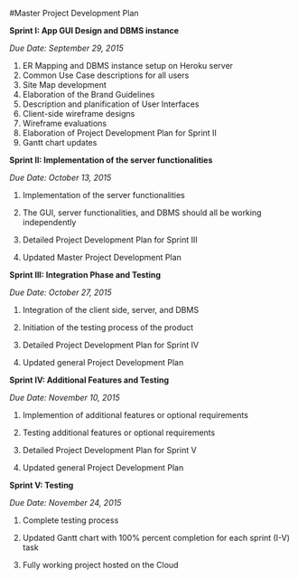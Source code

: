 #Master Project Development Plan

**Sprint I: App GUI Design and DBMS instance**

*Due Date: ​September 29, 2015*

1. ER Mapping and DBMS instance setup on Heroku server
2. Common Use Case descriptions for all users
3. Site Map development
4. Elaboration of the Brand Guidelines
5. Description and planification of User Interfaces
6. Client-side wireframe designs
7. Wireframe evaluations
8. Elaboration of Project Development Plan for Sprint II 
9. Gantt chart updates

**Sprint II: Implementation of the server functionalities**

*Due Date: ​October 13, 2015* 

1. Implementation of the server functionalities

2. The GUI, server functionalities, and DBMS should all be working independently

3. Detailed Project Development Plan for Sprint III 

4. Updated Master Project Development Plan 


**Sprint III: Integration Phase and Testing**

*Due Date: ​October 27, 2015*

1. Integration of the client side, server, and DBMS

2. Initiation of the testing process of the product

3. Detailed Project Development Plan for Sprint IV

4. Updated general Project Development Plan


**Sprint IV: Additional Features and Testing**

*Due Date: ​November 10, 2015*

1. Implemention of additional features or optional requirements

2. Testing additional features or optional requirements

3. Detailed Project Development Plan for Sprint V 

4. Updated general Project Development Plan 


**Sprint V: Testing**

*Due Date: ​November 24, 2015*

1. Complete testing process

2. Updated Gantt chart with 100% percent completion for each sprint (I-V) task

3. Fully working project hosted on the Cloud

